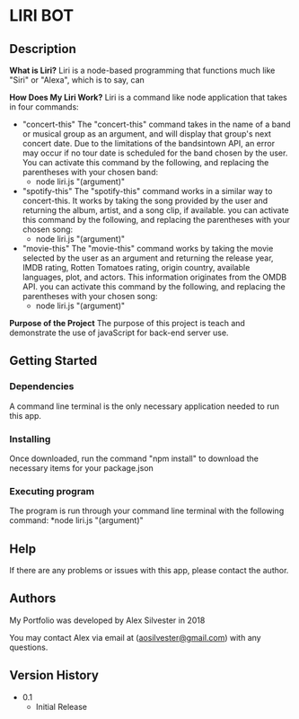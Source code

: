 # LIRI BOT


## Description

**What is Liri?** Liri is a node-based programming that functions much like "Siri" or "Alexa", which is to say, can 

**How Does My Liri Work?** Liri is a command like node application that takes in four commands: 
* "concert-this" The "concert-this" command takes in the name of a band or musical group as an argument, and will display that group's next concert date. Due to the limitations of the bandsintown API, an error may occur if no tour date is scheduled for the band chosen by the user. You can activate this command by the following, and replacing the parentheses with your chosen band:
    * node liri.js "(argument)"
* "spotify-this" The "spotify-this" command works in a similar way to concert-this. It works by taking the song provided by the user and returning the album, artist, and a song clip, if available. you can activate this command by the following, and replacing the parentheses with your chosen song:
    * node liri.js "(argument)"
* "movie-this" The "movie-this" command works by taking the movie selected by the user as an argument and returning the release year, IMDB rating, Rotten Tomatoes rating, origin country, available languages, plot, and actors. This information originates from the OMDB API. you can activate this command by the following, and replacing the parentheses with your chosen song:
    * node liri.js "(argument)"


**Purpose of the Project**
The purpose of this project is teach and demonstrate the use of javaScript for back-end server use.

## Getting Started

### Dependencies
A command line terminal is the only necessary application needed to run this app. 

### Installing
Once downloaded, run the command "npm install" to download the necessary items for your package.json

### Executing program
The program is run through your command line terminal with the following command:
    *node liri.js "(argument)"


## Help
If there are any problems or issues with this app, please contact the author.

## Authors
My Portfolio was developed by Alex Silvester in 2018

You may contact Alex via email at (aosilvester@gmail.com) with any questions.

## Version History

* 0.1
    * Initial Release
